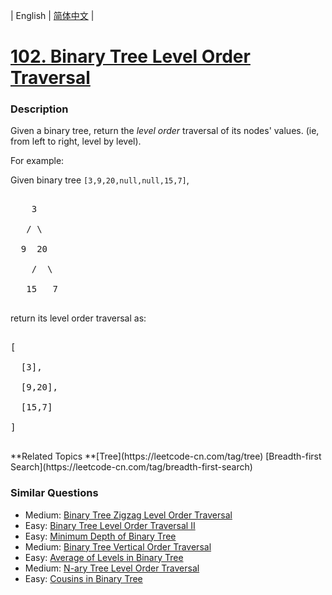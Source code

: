 | English | [简体中文](README.md) |

# [102. Binary Tree Level Order Traversal](https://leetcode-cn.com/problems/binary-tree-level-order-traversal)
 ### Description
<p>Given a binary tree, return the <i>level order</i> traversal of its nodes' values. (ie, from left to right, level by level).</p>

<p>
For example:<br />
Given binary tree <code>[3,9,20,null,null,15,7]</code>,<br />
<pre>
    3
   / \
  9  20
    /  \
   15   7
</pre>
</p>
<p>
return its level order traversal as:<br />
<pre>
[
  [3],
  [9,20],
  [15,7]
]
</pre>
</p>
**Related Topics	**[Tree](https://leetcode-cn.com/tag/tree) [Breadth-first Search](https://leetcode-cn.com/tag/breadth-first-search) 

### Similar Questions
 - Medium:	[Binary Tree Zigzag Level Order Traversal](https://leetcode-cn.com/problems/binary-tree-zigzag-level-order-traversal) 
 - Easy:	[Binary Tree Level Order Traversal II](https://leetcode-cn.com/problems/binary-tree-level-order-traversal-ii) 
 - Easy:	[Minimum Depth of Binary Tree](https://leetcode-cn.com/problems/minimum-depth-of-binary-tree) 
 - Medium:	[Binary Tree Vertical Order Traversal](https://leetcode-cn.com/problems/binary-tree-vertical-order-traversal) 
 - Easy:	[Average of Levels in Binary Tree](https://leetcode-cn.com/problems/average-of-levels-in-binary-tree) 
 - Medium:	[N-ary Tree Level Order Traversal](https://leetcode-cn.com/problems/n-ary-tree-level-order-traversal) 
 - Easy:	[Cousins in Binary Tree](https://leetcode-cn.com/problems/cousins-in-binary-tree) 
